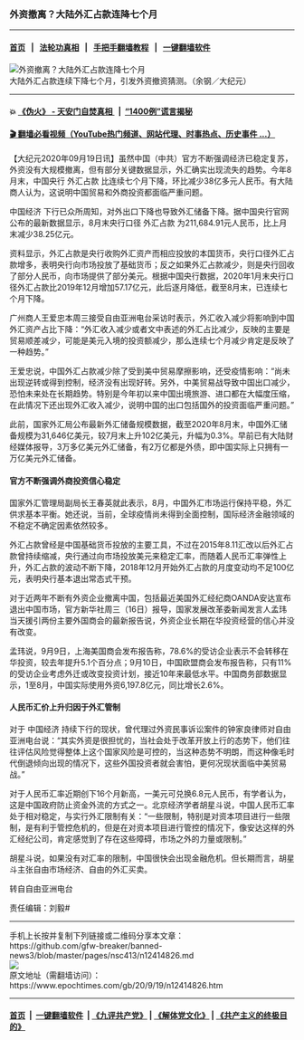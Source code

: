 ### 外资撤离？大陆外汇占款连降七个月
------------------------

#### [首页](https://github.com/gfw-breaker/banned-news3/blob/master/README.md) &nbsp;&nbsp;|&nbsp;&nbsp; [法轮功真相](https://github.com/begood0513/basic/blob/master/README.md)  &nbsp;&nbsp;|&nbsp;&nbsp; [手把手翻墙教程](https://github.com/gfw-breaker/guides/wiki)  &nbsp;&nbsp;|&nbsp;&nbsp; [一键翻墙软件](https://github.com/gfw-breaker/nogfw/blob/master/README.md)  



<div><img alt="外资撤离？大陆外汇占款连降七个月" class="attachment-djy_600_400 size-djy_600_400 wp-post-image" src="https://i.epochtimes.com/assets/uploads/2015/09/150817095134100615-600x400.jpg"/>
<div class="caption">
 大陆外汇占款连续下降七个月，引发外资撤资猜测。（余钢／大纪元）
</div></div><hr/>

#### 💥 [《伪火》 - 天安门自焚真相 ](http://158.247.195.190:10000/videos/blog/weihuo.html)&nbsp; |&nbsp; [“1400例”谎言揭秘  ](http://158.247.195.190:10000/videos/blog/jiexi1400.html)

#### [ 🎬  翻墙必看视频（YouTube热门频道、网站代理、时事热点、历史事件 ...）](https://github.com/gfw-breaker/links/blob/master/banned.md)

<div><p>
 【大纪元2020年09月19日讯】虽然中国（中共）官方不断强调经济已稳定复苏，外资没有大规模撤离，但有部分关键数据显示，外汇确实出现流失的趋势。今年8月末，中国央行
 <ok href="https://www.epochtimes.com/gb/tag/%E5%A4%96%E6%B1%87%E5%8D%A0%E6%AC%BE.html">
  外汇占款
 </ok>
 比连续七个月下降，环比减少38亿多元人民币。有大陆商人认为，这说明中国贸易和外商投资都面临严重问题。
</p>
<p>
 <ok href="https://www.epochtimes.com/gb/tag/%E4%B8%AD%E5%9B%BD%E7%BB%8F%E6%B5%8E.html">
  中国经济
 </ok>
 下行已众所周知，对外出口下降也导致外汇储备下降。据中国央行官网公布的最新数据显示，8月末央行口径
 <ok href="https://www.epochtimes.com/gb/tag/%E5%A4%96%E6%B1%87%E5%8D%A0%E6%AC%BE.html">
  外汇占款
 </ok>
 为211,684.91元人民币，比上月末减少38.25亿元。
</p>
<p>
 资料显示，外汇占款是央行收购外汇资产而相应投放的本国货币，央行口径外汇占款增多，表明央行向市场投放了基础货币；反之如果外汇占款减少，则是央行回收了部分人民币，向市场提供了部分美元。根据中国央行数据，2020年1月末央行口径外汇占款比2019年12月增加57.17亿元，此后逐月降低，截至8月末，已连续七个月下降。
</p>
<p>
 广州商人王爱忠本周三接受自由亚洲电台采访时表示，外汇收入减少将影响到中国外汇资产占比下降：“外汇收入减少或者文中表述的外汇占比减少，反映的主要是贸易顺差减少，可能是美元入境的投资额减少，那么连续七个月减少肯定是反映了一种趋势。”
</p>
<p>
 王爱忠说，中国外汇占款减少除了受到美中贸易摩擦影响，还受疫情影响：“尚未出现逆转或得到控制，经济没有出现好转。另外，中美贸易战导致中国出口减少，恐怕未来处在长期趋势。特别是今年初以来中国出境旅游、进口都在大幅度压缩，在此情况下还出现外汇收入减少，说明中国的出口包括国外的投资面临严重问题。”
</p>
<p>
 此前，国家外汇局公布最新外汇储备规模数据，截至2020年8月末，中国外汇储备规模为31,646亿美元，较7月末上升102亿美元，升幅为0.3%。早前已有大陆财经媒体报导，3万多亿美元外汇储备，有2万亿都是外债，即中国实际上只拥有一万亿美元外汇储备。
</p>
<h4>
 官方不断强调外商投资信心稳定
</h4>
<p>
 国家外汇管理局副局长王春英就此表示，8月，中国外汇市场运行保持平稳，外汇供求基本平衡。她还说，当前，全球疫情尚未得到全面控制，国际经济金融领域的不稳定不确定因素依然较多。
</p>
<p>
 外汇占款曾经是中国基础货币投放的主要工具，不过在2015年8.11汇改以后外汇占款曾持续缩减，央行通过向市场投放美元来稳定汇率，而随着人民币汇率弹性上升，外汇占款的波动不断下降，2018年12月开始外汇占款的月度变动均不足100亿元，表明央行基本退出常态式干预。
</p>
<p>
 对于近两年不断有外资企业撤离中国，包括最近美国外汇经纪商OANDA安达宣布退出中国市场，官方新华社周三（16日）报导，国家发展改革委新闻发言人孟玮当天援引两份主要外国商会的最新报告说，外资企业长期在华投资经营的信心并没有改变。
</p>
<p>
 孟玮说，9月9日，上海美国商会发布报告称，78.6%的受访企业表示不会转移在华投资，较去年提升5.1个百分点；9月10日，中国欧盟商会发布报告称，只有11%的受访企业考虑外迁或改变投资计划，接近10年来最低水平。中国商务部数据显示，1至8月，中国实际使用外资6,197.8亿元，同比增长2.6%。
</p>
<h4>
 人民币汇价上升归因于外汇管制
</h4>
<p>
 对于
 <ok href="https://www.epochtimes.com/gb/tag/%E4%B8%AD%E5%9B%BD%E7%BB%8F%E6%B5%8E.html">
  中国经济
 </ok>
 持续下行的现状，曾代理过外资民事诉讼案件的钟家良律师对自由亚洲电台说：“其实外资是很担忧的，当社会处于改革开放上行的态势下，他们往往评估风险觉得整体上这个国家风险是可控的，当这种态势不明朗，而这种像毛时代倒退倾向出现的情况下，这些外国投资者就会害怕，更何况现状面临中美贸易战。”
</p>
<p>
 对于人民币汇率近期创下16个月新高，一美元可兑换6.8元人民币，有学者认为，这是中国政府防止资金外流的方式之一。北京经济学者胡星斗说，中国人民币汇率处于相对稳定，与实行外汇限制有关：“一些限制，特别是对资本项目进行一些限制，是有利于管控危机的，但是在对资本项目进行管控的情况下，像安达这样的外汇经纪公司，肯定感觉到了存在这些障碍，市场之外的力量或限制。”
</p>
<p>
 胡星斗说，如果没有对汇率的限制，中国很快会出现金融危机。但长期而言，胡星斗主张自由市场经济、自由的外汇买卖。
</p>
<p>
 转自自由亚洲电台
</p>
<p>
 责任编辑：刘毅#
</p>
</div>
<hr/>
手机上长按并复制下列链接或二维码分享本文章：<br/>
https://github.com/gfw-breaker/banned-news3/blob/master/pages/nsc413/n12414826.md <br/>
<a href='https://github.com/gfw-breaker/banned-news3/blob/master/pages/nsc413/n12414826.md'><img src='https://github.com/gfw-breaker/banned-news3/blob/master/pages/nsc413/n12414826.md.png'/></a> <br/>
原文地址（需翻墙访问）：https://www.epochtimes.com/gb/20/9/19/n12414826.htm


------------------------
#### [首页](https://github.com/gfw-breaker/banned-news3/blob/master/README.md) &nbsp;|&nbsp; [一键翻墙软件](https://github.com/gfw-breaker/nogfw/blob/master/README.md) &nbsp;| [《九评共产党》](https://github.com/gfw-breaker/9ping.md/blob/master/README.md#九评之一评共产党是什么) | [《解体党文化》](https://github.com/gfw-breaker/jtdwh.md/blob/master/README.md) | [《共产主义的终极目的》](https://github.com/gfw-breaker/gczydzjmd.md/blob/master/README.md)


<img src='http://gfw-breaker.win/banned-news3/pages/nsc413/n12414826.md' width='0px' height='0px'/>